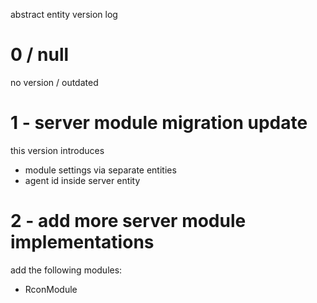 abstract entity version log

# 0 / null
no version / outdated

# 1 - server module migration update
this version introduces
- module settings via separate entities
- agent id inside server entity

# 2 - add more server module implementations
add the following modules:
- RconModule